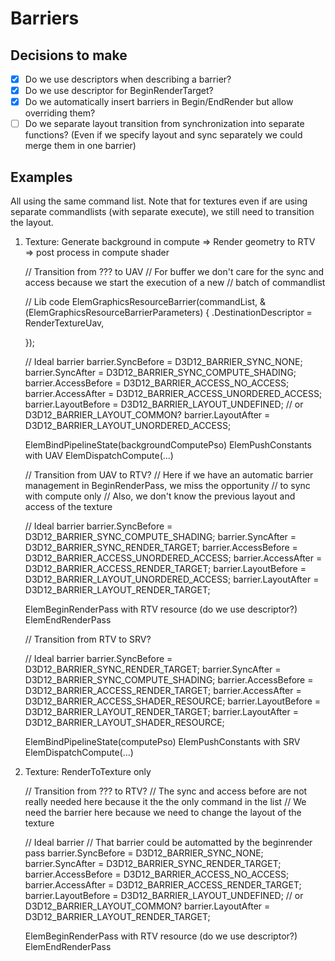 # Barriers

## Decisions to make

- [x] Do we use descriptors when describing a barrier?
- [x] Do we use descriptor for BeginRenderTarget?
- [x] Do we automatically insert barriers in Begin/EndRender but allow overriding them?
- [ ] Do we separate layout transition from synchronization into separate functions? (Even if we specify
      layout and sync separately we could merge them in one barrier)

## Examples

All using the same command list.
Note that for textures even if are using separate commandlists (with separate execute), we still
need to transition the layout.

1. Texture: Generate background in compute => Render geometry to RTV => post process in compute shader

    // Transition from ??? to UAV
    // For buffer we don't care for the sync and access because we start the execution of a new
    // batch of commandlist

    // Lib code
    ElemGraphicsResourceBarrier(commandList, &(ElemGraphicsResourceBarrierParameters) {
        .DestinationDescriptor = RenderTextureUav,

    });

    // Ideal barrier
    barrier.SyncBefore = D3D12_BARRIER_SYNC_NONE;
    barrier.SyncAfter = D3D12_BARRIER_SYNC_COMPUTE_SHADING;
    barrier.AccessBefore = D3D12_BARRIER_ACCESS_NO_ACCESS;
    barrier.AccessAfter = D3D12_BARRIER_ACCESS_UNORDERED_ACCESS;
    barrier.LayoutBefore = D3D12_BARRIER_LAYOUT_UNDEFINED; // or D3D12_BARRIER_LAYOUT_COMMON?
    barrier.LayoutAfter = D3D12_BARRIER_LAYOUT_UNORDERED_ACCESS;

    ElemBindPipelineState(backgroundComputePso)
    ElemPushConstants with UAV
    ElemDispatchCompute(...)

    // Transition from UAV to RTV?
    // Here if we have an automatic barrier management in BeginRenderPass, we miss the opportunity
    // to sync with compute only
    // Also, we don't know the previous layout and access of the texture

    // Ideal barrier
    barrier.SyncBefore = D3D12_BARRIER_SYNC_COMPUTE_SHADING;
    barrier.SyncAfter = D3D12_BARRIER_SYNC_RENDER_TARGET;
    barrier.AccessBefore = D3D12_BARRIER_ACCESS_UNORDERED_ACCESS;
    barrier.AccessAfter = D3D12_BARRIER_ACCESS_RENDER_TARGET;
    barrier.LayoutBefore = D3D12_BARRIER_LAYOUT_UNORDERED_ACCESS;
    barrier.LayoutAfter = D3D12_BARRIER_LAYOUT_RENDER_TARGET;

    ElemBeginRenderPass with RTV resource (do we use descriptor?)
    ElemEndRenderPass

    // Transition from RTV to SRV?

    // Ideal barrier
    barrier.SyncBefore = D3D12_BARRIER_SYNC_RENDER_TARGET;
    barrier.SyncAfter = D3D12_BARRIER_SYNC_COMPUTE_SHADING;
    barrier.AccessBefore = D3D12_BARRIER_ACCESS_RENDER_TARGET;
    barrier.AccessAfter = D3D12_BARRIER_ACCESS_SHADER_RESOURCE;
    barrier.LayoutBefore = D3D12_BARRIER_LAYOUT_RENDER_TARGET;
    barrier.LayoutAfter = D3D12_BARRIER_LAYOUT_SHADER_RESOURCE;

    ElemBindPipelineState(computePso)
    ElemPushConstants with SRV 
    ElemDispatchCompute(...)
    
2. Texture: RenderToTexture only

    // Transition from ??? to RTV?
    // The sync and access before are not really needed here because it the the only command in the list
    // We need the barrier here because we need to change the layout of the texture

    // Ideal barrier
    // That barrier could be automatted by the beginrender pass
    barrier.SyncBefore = D3D12_BARRIER_SYNC_NONE;
    barrier.SyncAfter = D3D12_BARRIER_SYNC_RENDER_TARGET;
    barrier.AccessBefore = D3D12_BARRIER_ACCESS_NO_ACCESS;
    barrier.AccessAfter = D3D12_BARRIER_ACCESS_RENDER_TARGET;
    barrier.LayoutBefore = D3D12_BARRIER_LAYOUT_UNDEFINED;  // or D3D12_BARRIER_LAYOUT_COMMON?
    barrier.LayoutAfter = D3D12_BARRIER_LAYOUT_RENDER_TARGET;

    ElemBeginRenderPass with RTV resource (do we use descriptor?)
    ElemEndRenderPass

